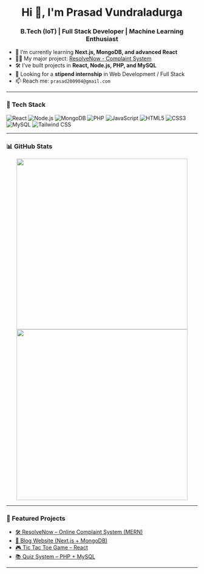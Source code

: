 <h1 align="center">Hi 👋, I'm Prasad Vundraladurga</h1>
<h3 align="center">B.Tech (IoT) | Full Stack Developer | Machine Learning Enthusiast</h3>

- 🌱 I’m currently learning **Next.js, MongoDB, and advanced React**
- 👨‍💻 My major project: [ResolveNow - Complaint System](https://github.com/prasad200904/resolve-now-complaint-system)
- 🛠 I’ve built projects in **React, Node.js, PHP, and MySQL**
- 💼 Looking for a **stipend internship** in Web Development / Full Stack
- 📫 Reach me: `prasad200904@gmail.com`

---

### 🧰 Tech Stack
![React](https://img.shields.io/badge/-React-blue?style=flat-square&logo=react)
![Node.js](https://img.shields.io/badge/-Node.js-green?style=flat-square&logo=node.js)
![MongoDB](https://img.shields.io/badge/-MongoDB-brightgreen?style=flat-square&logo=mongodb)
![PHP](https://img.shields.io/badge/-PHP-blue?style=flat-square&logo=php)
![JavaScript](https://img.shields.io/badge/-JavaScript-yellow?style=flat-square&logo=javascript)
![HTML5](https://img.shields.io/badge/-HTML5-orange?style=flat-square&logo=html5)
![CSS3](https://img.shields.io/badge/-CSS3-blue?style=flat-square&logo=css3)
![MySQL](https://img.shields.io/badge/-MySQL-blue?style=flat-square&logo=mysql)
![Tailwind CSS](https://img.shields.io/badge/-TailwindCSS-06B6D4?style=flat-square&logo=tailwindcss)

---

### 📊 GitHub Stats
<p align="center">
  <img src="https://github-readme-stats.vercel.app/api?username=prasad200904&show_icons=true&theme=radical" width="450"/>
  <img src="https://github-readme-streak-stats.herokuapp.com/?user=prasad200904&theme=radical" width="450"/>
</p>

---

### 📂 Featured Projects
- [🛠 ResolveNow – Online Complaint System (MERN)](https://github.com/prasad200904/resolve-now-complaint-system)
- [📝 Blog Website (Next.js + MongoDB)](https://github.com/prasad200904/Blog-Website)
- [🎮 Tic Tac Toe Game – React](https://github.com/prasad200904/tic-tac-toe-game-react)
- [📚 Quiz System – PHP + MySQL](https://github.com/prasad200904/Quiz-System)

---
